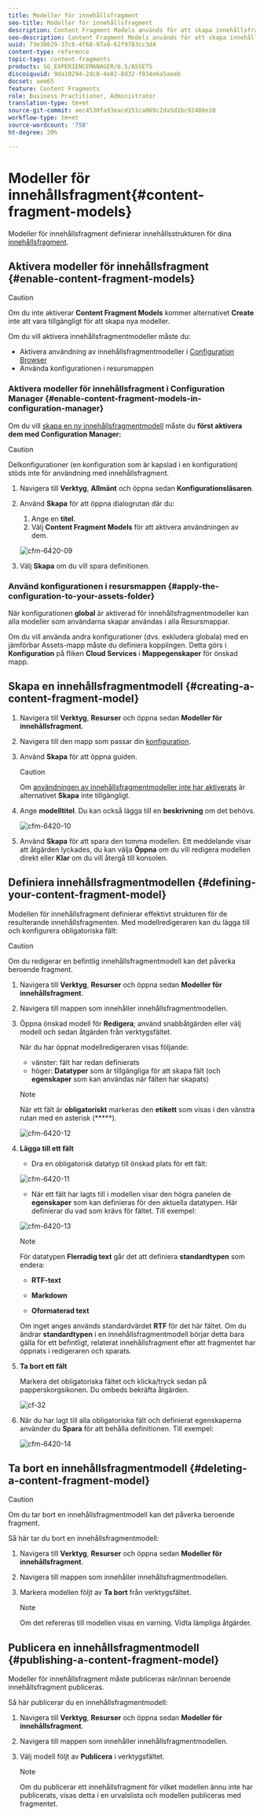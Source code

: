 ```yaml
---
title: Modeller för innehållsfragment
seo-title: Modeller för innehållsfragment
description: Content Fragment Models används för att skapa innehållsfragment med strukturerat innehåll.
seo-description: Content Fragment Models används för att skapa innehållsfragment med strukturerat innehåll.
uuid: 73e38629-37c6-4f68-97a9-62f9783cc3d4
content-type: reference
topic-tags: content-fragments
products: SG_EXPERIENCEMANAGER/6.5/ASSETS
discoiquuid: 9da10294-2dc8-4e82-8d32-f034e6a5aeeb
docset: aem65
feature: Content Fragments
role: Business Practitioner, Administrator
translation-type: tm+mt
source-git-commit: aec4530fa93eacd151ca069c2da5d1bc92408e10
workflow-type: tm+mt
source-wordcount: '758'
ht-degree: 20%

---
```



# Modeller för innehållsfragment{#content-fragment-models}

Modeller för innehållsfragment definierar innehållsstrukturen för dina [innehållsfragment](/help/assets/content-fragments/content-fragments.md).

## Aktivera modeller för innehållsfragment {#enable-content-fragment-models}

>[!CAUTION]
>
>Om du inte aktiverar **Content Fragment Models** kommer alternativet **Create** inte att vara tillgängligt för att skapa nya modeller.

Om du vill aktivera innehållsfragmentmodeller måste du:

* Aktivera användning av innehållsfragmentmodeller i [Configuration Browser](/help/sites-administering/configurations.md)
* Använda konfigurationen i resursmappen

### Aktivera modeller för innehållsfragment i Configuration Manager {#enable-content-fragment-models-in-configuration-manager}

Om du vill [skapa en ny innehållsfragmentmodell](#creating-a-content-fragment-model) måste du **först aktivera dem med Configuration Manager:**

>[!CAUTION]
>
>Delkonfigurationer (en konfiguration som är kapslad i en konfiguration) stöds inte för användning med innehållsfragment.

1. Navigera till **Verktyg**, **Allmänt** och öppna sedan **Konfigurationsläsaren**.

1. Använd **Skapa** för att öppna dialogrutan där du:

   1. Ange en **titel**.
   1. Välj **Content Fragment Models** för att aktivera användningen av dem.

   ![cfm-6420-09](assets/cfm-6420-09.png)

1. Välj **Skapa** om du vill spara definitionen.

<!-- 1. Select the location appropriate to your website. -->

### Använd konfigurationen i resursmappen {#apply-the-configuration-to-your-assets-folder}

När konfigurationen **global** är aktiverad för innehållsfragmentmodeller kan alla modeller som användarna skapar användas i alla Resursmappar.

Om du vill använda andra konfigurationer (dvs. exkludera globala) med en jämförbar Assets-mapp måste du definiera kopplingen. Detta görs i **Konfiguration** på fliken **Cloud Services** i **Mappegenskaper** för önskad mapp.

## Skapa en innehållsfragmentmodell {#creating-a-content-fragment-model}

1. Navigera till **Verktyg**, **Resurser** och öppna sedan **Modeller för innehållsfragment**.
1. Navigera till den mapp som passar din [konfiguration](#enable-content-fragment-models).
1. Använd **Skapa** för att öppna guiden.

   >[!CAUTION]
   >
   >Om [användningen av innehållsfragmentmodeller inte har aktiverats](#enable-content-fragment-models) är alternativet **Skapa** inte tillgängligt.

1. Ange **modelltitel**. Du kan också lägga till en **beskrivning** om det behövs.

   ![cfm-6420-10](assets/cfm-6420-10.png)

1. Använd **Skapa** för att spara den tomma modellen. Ett meddelande visar att åtgärden lyckades, du kan välja **Öppna** om du vill redigera modellen direkt eller **Klar** om du vill återgå till konsolen.

## Definiera innehållsfragmentmodellen {#defining-your-content-fragment-model}

Modellen för innehållsfragment definierar effektivt strukturen för de resulterande innehållsfragmenten. Med modellredigeraren kan du lägga till och konfigurera obligatoriska fält:

>[!CAUTION]
>
>Om du redigerar en befintlig innehållsfragmentmodell kan det påverka beroende fragment.

1. Navigera till **Verktyg**, **Resurser** och öppna sedan **Modeller för innehållsfragment**.

1. Navigera till mappen som innehåller innehållsfragmentmodellen.
1. Öppna önskad modell för **Redigera**; använd snabbåtgärden eller välj modell och sedan åtgärden från verktygsfältet.

   När du har öppnat modellredigeraren visas följande:

   * vänster: fält har redan definierats
   * höger: **Datatyper** som är tillgängliga för att skapa fält (och **egenskaper** som kan användas när fälten har skapats)

   >[!NOTE]
   >
   >När ett fält är **obligatoriskt** markeras den **etikett** som visas i den vänstra rutan med en asterisk (*****).

   ![cfm-6420-12](assets/cfm-6420-12.png)

1. **Lägga till ett fält**

   * Dra en obligatorisk datatyp till önskad plats för ett fält:

   ![cfm-6420-11](assets/cfm-6420-11.png)

   * När ett fält har lagts till i modellen visar den högra panelen de **egenskaper** som kan definieras för den aktuella datatypen. Här definierar du vad som krävs för fältet. Till exempel:

   ![cfm-6420-13](assets/cfm-6420-13.png)

   >[!NOTE]
   För datatypen **Flerradig text** går det att definiera **standardtypen** som endera:
   * **RTF-text**

   * **Markdown**

   * **Oformaterad text**

   Om inget anges används standardvärdet **RTF** för det här fältet.
   Om du ändrar **standardtypen** i en innehållsfragmentmodell börjar detta bara gälla för ett befintligt, relaterat innehållsfragment efter att fragmentet har öppnats i redigeraren och sparats.

1. **Ta bort ett fält**

   Markera det obligatoriska fältet och klicka/tryck sedan på papperskorgsikonen. Du ombeds bekräfta åtgärden.

   ![cf-32](assets/cf-32.png)

1. När du har lagt till alla obligatoriska fält och definierat egenskaperna använder du **Spara** för att behålla definitionen. Till exempel:

   ![cfm-6420-14](assets/cfm-6420-14.png)

## Ta bort en innehållsfragmentmodell {#deleting-a-content-fragment-model}

>[!CAUTION]
Om du tar bort en innehållsfragmentmodell kan det påverka beroende fragment.

Så här tar du bort en innehållsfragmentmodell:

1. Navigera till **Verktyg**, **Resurser** och öppna sedan **Modeller för innehållsfragment**.

1. Navigera till mappen som innehåller innehållsfragmentmodellen.
1. Markera modellen följt av **Ta bort** från verktygsfältet.

   >[!NOTE]
   Om det refereras till modellen visas en varning. Vidta lämpliga åtgärder.

## Publicera en innehållsfragmentmodell {#publishing-a-content-fragment-model}

Modeller för innehållsfragment måste publiceras när/innan beroende innehållsfragment publiceras.

Så här publicerar du en innehållsfragmentmodell:

1. Navigera till **Verktyg**, **Resurser** och öppna sedan **Modeller för innehållsfragment**.

1. Navigera till mappen som innehåller innehållsfragmentmodellen.
1. Välj modell följt av **Publicera** i verktygsfältet.

   >[!NOTE]
   Om du publicerar ett innehållsfragment för vilket modellen ännu inte har publicerats, visas detta i en urvalslista och modellen publiceras med fragmentet.

